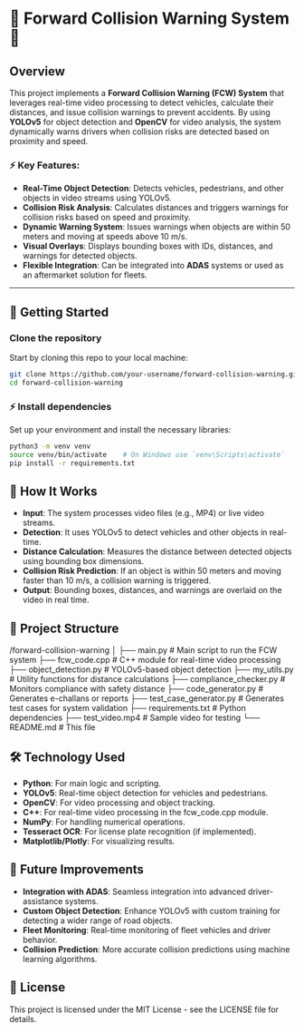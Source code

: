 # 🚗 Forward Collision Warning System 🚗

## Overview

This project implements a **Forward Collision Warning (FCW) System** that leverages real-time video processing to detect vehicles, calculate their distances, and issue collision warnings to prevent accidents. By using **YOLOv5** for object detection and **OpenCV** for video analysis, the system dynamically warns drivers when collision risks are detected based on proximity and speed.

### ⚡ **Key Features:**
- **Real-Time Object Detection**: Detects vehicles, pedestrians, and other objects in video streams using YOLOv5.
- **Collision Risk Analysis**: Calculates distances and triggers warnings for collision risks based on speed and proximity.
- **Dynamic Warning System**: Issues warnings when objects are within 50 meters and moving at speeds above 10 m/s.
- **Visual Overlays**: Displays bounding boxes with IDs, distances, and warnings for detected objects.
- **Flexible Integration**: Can be integrated into **ADAS** systems or used as an aftermarket solution for fleets.

---

## 🚀 **Getting Started**

### **Clone the repository**

Start by cloning this repo to your local machine:
```bash
git clone https://github.com/your-username/forward-collision-warning.git
cd forward-collision-warning
```

### ⚡ **Install dependencies**

Set up your environment and install the necessary libraries:
```bash
python3 -m venv venv
source venv/bin/activate    # On Windows use `venv\Scripts\activate`
pip install -r requirements.txt
```

## 🎥 **How It Works**

- **Input**: The system processes video files (e.g., MP4) or live video streams.
- **Detection**: It uses YOLOv5 to detect vehicles and other objects in real-time.
- **Distance Calculation**: Measures the distance between detected objects using bounding box dimensions.
- **Collision Risk Prediction**: If an object is within 50 meters and moving faster than 10 m/s, a collision warning is triggered.
- **Output**: Bounding boxes, distances, and warnings are overlaid on the video in real time.

## 📁 **Project Structure**

/forward-collision-warning
│
├── main.py                 # Main script to run the FCW system
├── fcw_code.cpp            # C++ module for real-time video processing
├── object_detection.py     # YOLOv5-based object detection
├── my_utils.py             # Utility functions for distance calculations
├── compliance_checker.py   # Monitors compliance with safety distance
├── code_generator.py       # Generates e-challans or reports
├── test_case_generator.py  # Generates test cases for system validation
├── requirements.txt        # Python dependencies
├── test_video.mp4          # Sample video for testing
└── README.md               # This file

## 🛠️ **Technology Used**

- **Python**: For main logic and scripting.
- **YOLOv5**: Real-time object detection for vehicles and pedestrians.
- **OpenCV**: For video processing and object tracking.
- **C++**: For real-time video processing in the fcw_code.cpp module.
- **NumPy**: For handling numerical operations.
- **Tesseract OCR**: For license plate recognition (if implemented).
- **Matplotlib/Plotly**: For visualizing results.

## 🚀 **Future Improvements**

- **Integration with ADAS**: Seamless integration into advanced driver-assistance systems.
- **Custom Object Detection**: Enhance YOLOv5 with custom training for detecting a wider range of road objects.
- **Fleet Monitoring**: Real-time monitoring of fleet vehicles and driver behavior.
- **Collision Prediction**: More accurate collision predictions using machine learning algorithms.

## 📜 **License**

This project is licensed under the MIT License - see the LICENSE file for details.
